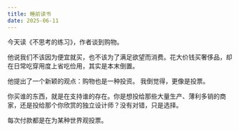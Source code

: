 ```yaml
---
title: 睡前读书
date: 2025-06-11
---
```

今天读《不思考的练习》，作者谈到购物。

他说我们不该因为便宜就买，也不该为了满足欲望而消费。花大价钱买奢侈品，却在日常吃穿用度上省吃俭用，其实是本末倒置。

他提出了一个新颖的观点：购物也是一种投资。
我倒觉得，更像是投票。

你买谁的东西，就是在支持谁的存在。你是想投给那些大量生产、薄利多销的商家，还是投给那个你欣赏的独立设计师？没有对错，只是选择。

每次付款都是在为某种世界观投票。